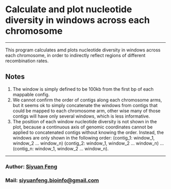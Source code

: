 # Calculate and plot nucleotide diversity in windows across each chromosome

----
This program calculates amd plots nucleotide diversity in windows across each chromosome, in order to indirectly reflect regions of different recombination rates.

## Notes
1. The window is simply defined to be 100kb from the first bp of each mappable config.
2. We cannot confirm the order of contigs along each chromosome arms, but it seems ok to simply concatenate the windows from contigs that could be mapped to each chromosome arm, other wise many of those contigs will have only several windows, which is less informative.
3. The position of each window nucleotide diversity is not shown in the plot, because a continuous axis of genomic coordinates cannot be applied to concatenated contigs without knowing the order. Instead, the windows are only shown in the following order: (contig_1: window_1, window_2 ... window_n) (contig_2: window_1, window_2 ... window_n) ... (contig_n: window_1, window_2 ... window_n). 

----
###  Author: [Siyuan Feng](https://scholar.google.com/citations?user=REHFXSsAAAAJ&hl)
###  Mail: siyuanfeng.bioinfo@gmail.com